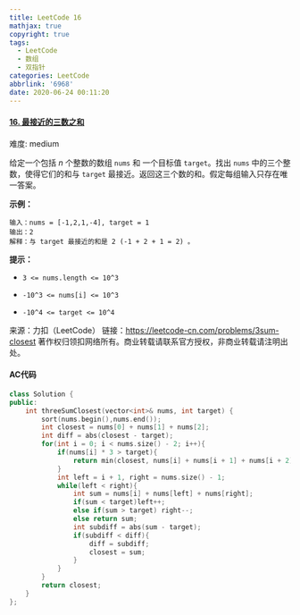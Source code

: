 ```yaml
---
title: LeetCode 16
mathjax: true
copyright: true
tags:
  - LeetCode
  - 数组
  - 双指针
categories: LeetCode
abbrlink: '6968'
date: 2020-06-24 00:11:20
---
```


#### [16. 最接近的三数之和](https://leetcode-cn.com/problems/3sum-closest/)

难度: medium

给定一个包括 *n* 个整数的数组 `nums` 和 一个目标值 `target`。找出 `nums` 中的三个整数，使得它们的和与 `target` 最接近。返回这三个数的和。假定每组输入只存在唯一答案。

**示例：**

```
输入：nums = [-1,2,1,-4], target = 1
输出：2
解释：与 target 最接近的和是 2 (-1 + 2 + 1 = 2) 。
```

**提示：**

- `3 <= nums.length <= 10^3`

- `-10^3 <= nums[i] <= 10^3`

- `-10^4 <= target <= 10^4`

<!--more-->

来源：力扣（LeetCode）
链接：https://leetcode-cn.com/problems/3sum-closest
著作权归领扣网络所有。商业转载请联系官方授权，非商业转载请注明出处。

####  AC代码

```c++
class Solution {
public:
    int threeSumClosest(vector<int>& nums, int target) {
        sort(nums.begin(),nums.end());
        int closest = nums[0] + nums[1] + nums[2];
        int diff = abs(closest - target);
        for(int i = 0; i < nums.size() - 2; i++){
            if(nums[i] * 3 > target){
                return min(closest, nums[i] + nums[i + 1] + nums[i + 2]);
            }
            int left = i + 1, right = nums.size() - 1;
            while(left < right){
                int sum = nums[i] + nums[left] + nums[right];
                if(sum < target)left++;
                else if(sum > target) right--;
                else return sum;
                int subdiff = abs(sum - target);
                if(subdiff < diff){
                    diff = subdiff;
                    closest = sum;
                }
            }
        }
        return closest;
    }
};
```

